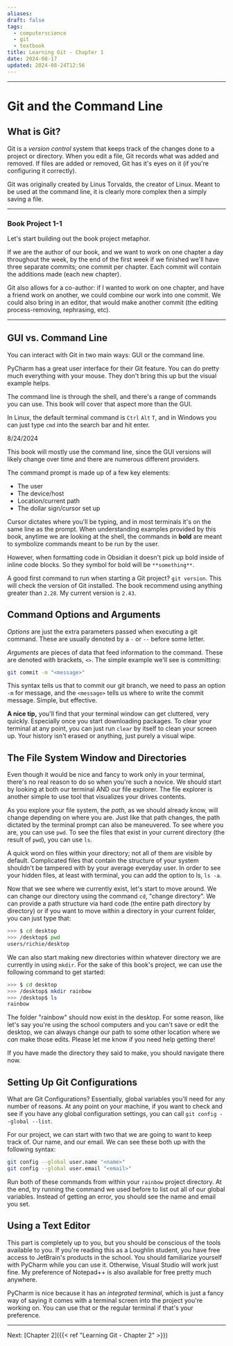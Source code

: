 ```yaml
---
aliases: 
draft: false
tags:
  - computerscience
  - git
  - textbook
title: Learning Git - Chapter 1
date: 2024-08-17
updated: 2024-08-24T12:56
---
```


-------------------------------------------------------------------------------

# Git and the Command Line

## What is Git?

Git is a *version control* system that keeps track of the changes done to a project or directory. When you edit a file, Git records what was added and removed. If files are added or removed, Git has it's eyes on it (if you're configuring it correctly).

Git was originally created by Linus Torvalds, the creator of Linux. Meant to be used at the command line, it is clearly more complex then a simply saving a file.

---
### Book Project 1-1

Let's start building out the book project metaphor.

If we are the author of our book, and we want to work on one chapter a day throughout the week, by the end of the first week if we finished we'll have three separate commits; one commit per chapter. Each commit will contain the additions made (each new chapter).

Git also allows for a co-author: if I wanted to work on one chapter, and have a friend work on another, we could combine our work into one commit. We could also bring in an editor, that would make another commit (the editing process-removing, rephrasing, etc).

---
## GUI vs. Command Line

You can interact with Git in two main ways: GUI or the command line.

PyCharm has a great user interface for their Git feature. You can do pretty much everything with your mouse. They don't bring this up but the visual example helps.

The command line is through the shell, and there's a range of commands you can use. This book will cover that aspect more than the GUI. 

In Linux, the default terminal command is `Ctrl` `Alt` `T`, and in Windows you can just type `cmd` into the search bar and hit enter.

8/24/2024

This book will mostly use the command line, since the GUI versions will likely change over time and there are numerous different providers.

The command prompt is made up of a few key elements:

- The user
- The device/host
- Location/current path
- The dollar sign/cursor set up

Cursor dictates where you'll be typing, and in most terminals it's on the same line as the prompt. When understanding examples provided by this book, anytime we are looking at the shell, the commands in **bold** are meant to symbolize commands meant to be run by the user.

However, when formatting code in Obsidian it doesn't pick up bold inside of inline code blocks. So they symbol for bold will be `**something**`.

A good first command to run when starting a Git project? `git version`. This will check the version of Git installed. The book recommend using anything greater than `2.28`. My current version is `2.43`.


## Command Options and Arguments

*Options* are just the extra parameters passed when executing a git command. These are usually denoted by a `-` or `--` before some letter. 

*Arguments* are pieces of data that feed information to the command. These are denoted with brackets, `<>`. The simple example we'll see is committing:

```bash
git commit -m "<message>"
```

This syntax tells us that to commit our git branch, we need to pass an option `-m` for message, and the `<message>` tells us where to write the commit message. Simple, but effective.

**A nice tip,** you'll find that your terminal window can get cluttered, very quickly. Especially once you start downloading packages. To clear your terminal at any point, you can just run `clear` by itself to clean your screen up. Your history isn't erased or anything, just purely a visual wipe. 


## The File System Window and Directories

Even though it would be nice and fancy to work only in your terminal, there's no real reason to do so when you're such a novice. We should start by looking at both our terminal AND our file explorer. The file explorer is another simple to use tool that visualizes your drives contents.

As you explore your file system, the *path*, as we should already know, will change depending on where you are. Just like that path changes, the path dictated by the terminal prompt can also be maneuvered. To see where you are, you can use `pwd`. To see the files that exist in your current directory (the result of `pwd`), you can use `ls`. 

A quick word on files within your directory; not all of them are visible by default. Complicated files that contain the structure of your system shouldn't be tampered with by your average everyday user. In order to see your hidden files, at least with terminal, you can add the option to ls, `ls -a`.

Now that we see where we currently exist, let's start to move around. We can change our directory using the command `cd`, "change directory". We can provide a path structure via hard code (the entire path directory by directory) or if you want to move within a directory in your current folder, you can just type that:

```bash
>>> $ cd desktop
>>> /desktop$ pwd
users/richie/desktop
```


We can also start making new directories within whatever directory we are currently in using `mkdir`. For the sake of this book's project, we can use the following command to get started:

```bash
>>> $ cd desktop
>>> /desktop$ mkdir rainbow
>>> /desktop$ ls
rainbow
```

The folder "rainbow" should now exist in the desktop. For some reason, like let's say you're using the school computers and you can't save or edit the desktop, we can always change our path to some other location where we *can* make those edits. Please let me know if you need help getting there!

If you have made the directory they said to make, you should navigate there now.


## Setting Up Git Configurations

What are Git Configurations? Essentially, global variables you'll need for any number of reasons. At any point on your machine, if you want to check and see if you have any global configuration settings, you can call `git config --global --list`.

For our project, we can start with two that we are going to want to keep track of. Our name, and our email. We can see these both up with the following syntax:

```bash
git config --global user.name "<name>"
git config --global user.email "<email>"
```

Run both of these commands from within your `rainbow` project directory. At the end, try running the command we used before to list out all of our global variables. Instead of getting an error, you should see the name and email you set.


## Using a Text Editor

This part is completely up to you, but you should be conscious of the tools available to you. If you're reading this as a Loughlin student, you have free access to JetBrain's products in the school. You should familiarize yourself with PyCharm while you can use it. Otherwise, Visual Studio will work just fine. My preference of Notepad++ is also available for free pretty much anywhere.

PyCharm is nice because it has an *integrated terminal*, which is just a fancy way of saying it comes with a terminal screen into the project you're working on. You can use that or the regular terminal if that's your preference. 


---------------------------------------------------------------
Next: 
[Chapter 2]({{< ref "Learning Git - Chapter 2" >}}) 
